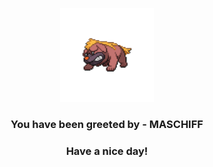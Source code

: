 <p align="center">
            <img src="https://raw.githubusercontent.com/PokeAPI/sprites/master/sprites/pokemon/942.png" width="150" height="150">
          </p>
          <h3 align="center">You have been greeted by - <b>MASCHIFF</b></h3>
          <h3 align="center">Have a nice day!</h3>
